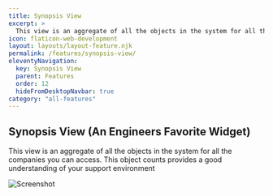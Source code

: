 ```yaml
---
title: Synopsis View
excerpt: >
  This view is an aggregate of all the objects in the system for all the companies you can access. This object counts provides a good understanding of your support environment
icon: flaticon-web-development
layout: layouts/layout-feature.njk
permalink: /features/synopsis-view/
eleventyNavigation:
  key: Synopsis View
  parent: Features
  order: 12
  hideFromDesktopNavbar: true
category: "all-features"
---
```


## Synopsis View (An Engineers Favorite Widget)

This view is an aggregate of all the objects in the system for all the companies you can access. This object counts provides a good understanding of your support environment

<img class="img-fluid" src="https://www.itportal.com/v4/images/synopsis.png" alt="Screenshot">